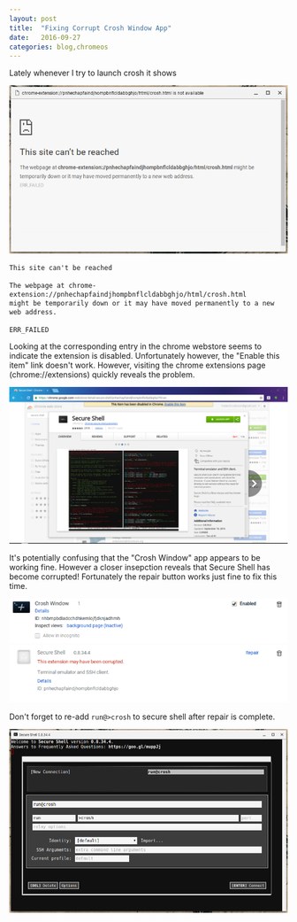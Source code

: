 ```yaml
---
layout: post
title:  "Fixing Corrupt Crosh Window App"
date:   2016-09-27
categories: blog,chromeos
---
```


Lately whenever I try to launch crosh it shows 

![broken crosh](/assets/crosh-1.png)


    This site can't be reached

    The webpage at chrome-extension://pnhechapfaindjhompbnflcldabbghjo/html/crosh.html
	might be temporarily down or it may have moved permanently to a new web address.

    ERR_FAILED

Looking at the corresponding entry in the chrome webstore seems to indicate the extension is disabled. Unfortunately however, the "Enable this item" link doesn't work. However, visiting the chrome extensions page (chrome://extensions) quickly reveals the problem.

<center>
<img src="/assets/crosh-2.png" alt="chrome webstore doesnt help" style="width: 600px;"/>
</center>

It's potentially confusing that the "Crosh Window" app appears to be working fine. However a closer insepction reveals that Secure Shell has become corrupted! Fortunately the repair button works just fine to fix this time.

![crosh extensions entry](/assets/crosh-4.png "Text 1")
![secure shell entry](/assets/crosh-3.png "Text 1")

Don't forget to re-add `run@>crosh` to secure shell after repair is complete.

<center>
<img src="/assets/crosh-5.png" alt="secure shell window" style="width: 600px;"/>
</center>